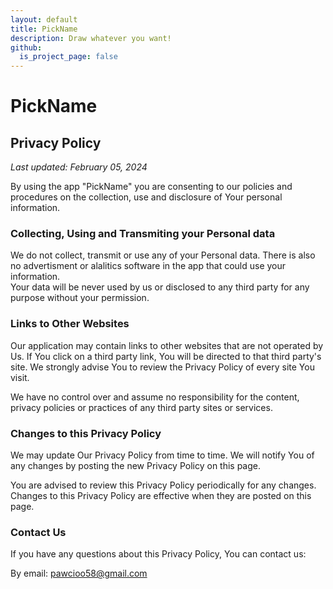 ```yaml
---
layout: default
title: PickName
description: Draw whatever you want!
github:
  is_project_page: false
---
```


# PickName
 
## Privacy Policy
*Last updated: February 05, 2024*

By using the app "PickName" you are consenting to our policies and procedures on the collection, use and disclosure of Your personal information.

### Collecting, Using and Transmiting your Personal data
We do not collect, transmit or use any of your Personal data. There is also no advertisment or alalitics software in the app that could use your information.<br>
Your data will be never used by us or disclosed to any third party for any purpose without your permission.

### Links to Other Websites
Our application may contain links to other websites that are not operated by Us. If You click on a third party link, You will be directed to that third party's site. We strongly advise You to review the Privacy Policy of every site You visit.

We have no control over and assume no responsibility for the content, privacy policies or practices of any third party sites or services.

### Changes to this Privacy Policy
We may update Our Privacy Policy from time to time. We will notify You of any changes by posting the new Privacy Policy on this page.

You are advised to review this Privacy Policy periodically for any changes. Changes to this Privacy Policy are effective when they are posted on this page.

### Contact Us
If you have any questions about this Privacy Policy, You can contact us:

By email: pawcioo58@gmail.com
